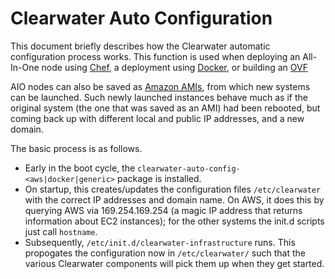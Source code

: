 Clearwater Auto Configuration
=============================

This document briefly describes how the Clearwater automatic configuration
process works. This function is used when deploying an All-In-One node using 
[Chef](http://clearwater.readthedocs.org/en/latest/Creating_a_deployment_with_Chef/index.html#creating-an-all-in-one-aio-node), 
a deployment using [Docker](https://github.com/Metaswitch/clearwater-docker/blob/master/README.md), 
or building an [OVF](http://clearwater.readthedocs.org/en/latest/All_in_one_OVF_Installation/index.html)

AIO nodes can also be saved as [Amazon AMIs](http://clearwater.readthedocs.org/en/latest/All_in_one_EC2_AMI_Installation/index.html), 
from which new systems can be launched. Such newly launched instances behave 
much as if the original system (the one that was saved as an AMI) had been 
rebooted, but coming back up with different local and public IP addresses, 
and a new domain.

The basic process is as follows.

-   Early in the boot cycle, the `clearwater-auto-config-<aws|docker|generic>`
    package is installed. 
-   On startup, this creates/updates the configuration files `/etc/clearwater`
    with the correct IP addresses and domain name. On AWS, it does this by
    querying AWS via 169.254.169.254 (a magic IP address that returns information 
    about EC2 instances); for the other systems the init.d scripts just call
    `hostname`. 
-   Subsequently, `/etc/init.d/clearwater-infrastructure` runs.  This propogates 
    the configuration now in `/etc/clearwater/` such that the various Clearwater 
    components will pick them up when they get started.
